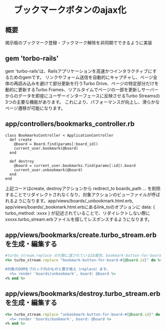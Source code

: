 # 　ブックマークボタンのajax化

## 概要
掲示板のブックマーク登録・ブックマーク解除を非同期でできるように実装

## gem 'torbo-rails'
gem 'turbo-rails'は、Railsアプリケーションを高速かつインタラクティブにするためのgemです。
リンクやフォーム送信を自動的にキャプチャし、ページ全体の再読み込みを避けて部分更新を行うTurbo Drive、ページの特定部分だけを動的に更新するTurbo Frames、リアルタイムでページの一部を更新しサーバーからのデータを即座にユーザーインターフェースに反映させるTurbo Streamsの3つの主要な機能があります。
これにより、パフォーマンスが向上し、滑らかなページ遷移が可能になります。

## app/controllers/bookmarks_controller.rb
```ruby:
class BookmarksController < ApplicationController
  def create
    @board = Board.find(params[:board_id])
    current_user.bookmark(@board)
  end

  def destroy
    @board = current_user.bookmarks.find(params[:id]).board
    current_user.unbookmark(@board)
  end
end
```
上記コードはcreate, destroyアクションから redirect_to boards_path ... を削除することでリダイレクトされなくなり、対象アクションのビューファイルが呼ばれるようになります。app/views/boards/_unbookmark.html.erb, app/views/boards/_bookmark.html.erbにあるlink_toのオプションに data: { turbo_method: :xxxx } が記述されていることで、リダイレクトしない際に xxxxx.turbo_stream.erbファイルを探してレスポンスするようになります。

## app/views/bookmarks/create.turbo_stream.erbを生成・編集する
```ruby
#turbo_stream.replace の引数に渡されているID属性、bookmark-button-for-board-xxx（xxxにはコントローラーから渡ってきた@boardのidの値が渡されます）
<%= turbo_stream.replace "bookmark-button-for-board-#{@board.id}" do %>

#対象のDOMをブロック内のものと置き換え（replace）ます。
  <%= render 'boards/unbookmark', board: @board %>
<% end %>
```

## app/views/bookmarks/destroy.turbo_stream.erbを生成・編集する
```ruby
<%= turbo_stream.replace "unbookmark-button-for-board-#{@board.id}" do %>
  <%= render 'boards/bookmark', board: @board %>
<% end %>
```
